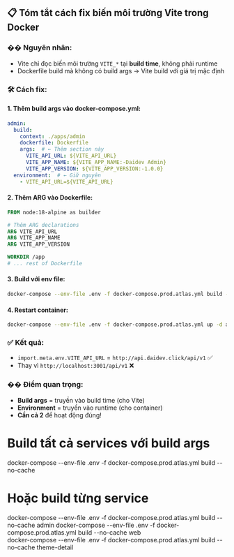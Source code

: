 ## 📋 Tóm tắt cách fix biến môi trường Vite trong Docker

### �� **Nguyên nhân:**
- Vite chỉ đọc biến môi trường `VITE_*` tại **build time**, không phải runtime
- Dockerfile build mà không có build args → Vite build với giá trị mặc định

### 🛠️ **Cách fix:**

#### 1. **Thêm build args vào docker-compose.yml:**
```yaml
admin:
  build:
    context: ./apps/admin
    dockerfile: Dockerfile
    args:  # ← Thêm section này
      VITE_API_URL: ${VITE_API_URL}
      VITE_APP_NAME: ${VITE_APP_NAME:-Daidev Admin}
      VITE_APP_VERSION: ${VITE_APP_VERSION:-1.0.0}
  environment:  # ← Giữ nguyên
    - VITE_API_URL=${VITE_API_URL}
```

#### 2. **Thêm ARG vào Dockerfile:**
```dockerfile
FROM node:18-alpine as builder

# Thêm ARG declarations
ARG VITE_API_URL
ARG VITE_APP_NAME
ARG VITE_APP_VERSION

WORKDIR /app
# ... rest of Dockerfile
```

#### 3. **Build với env file:**
```bash
docker-compose --env-file .env -f docker-compose.prod.atlas.yml build --no-cache admin
```

#### 4. **Restart container:**
```bash
docker-compose --env-file .env -f docker-compose.prod.atlas.yml up -d admin
```

### ✅ **Kết quả:**
- `import.meta.env.VITE_API_URL` = `http://api.daidev.click/api/v1` ✅
- Thay vì `http://localhost:3001/api/v1` ❌

### �� **Điểm quan trọng:**
- **Build args** = truyền vào build time (cho Vite)
- **Environment** = truyền vào runtime (cho container)
- **Cần cả 2** để hoạt động đúng!


# Build tất cả services với build args
docker-compose --env-file .env -f docker-compose.prod.atlas.yml build --no-cache

# Hoặc build từng service
docker-compose --env-file .env -f docker-compose.prod.atlas.yml build --no-cache admin
docker-compose --env-file .env -f docker-compose.prod.atlas.yml build --no-cache web  
docker-compose --env-file .env -f docker-compose.prod.atlas.yml build --no-cache theme-detail